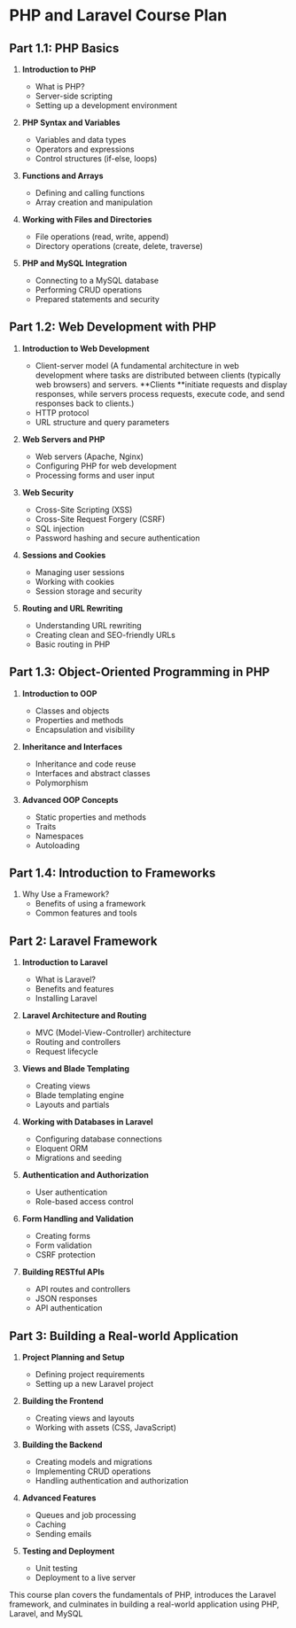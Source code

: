 # PHP and Laravel Course Plan

## Part 1.1: PHP Basics

1. **Introduction to PHP**
   - What is PHP?
   - Server-side scripting
   - Setting up a development environment

2. **PHP Syntax and Variables**
   - Variables and data types
   - Operators and expressions
   - Control structures (if-else, loops)

3. **Functions and Arrays**
   - Defining and calling functions
   - Array creation and manipulation

4. **Working with Files and Directories**
   - File operations (read, write, append)
   - Directory operations (create, delete, traverse)

5. **PHP and MySQL Integration**
   - Connecting to a MySQL database
   - Performing CRUD operations
   - Prepared statements and security


## Part 1.2: Web Development with PHP
1. **Introduction to Web Development**
   - Client-server model (A fundamental architecture in web development where tasks are distributed between clients (typically web browsers) and servers. **Clients **initiate requests and display responses, while servers process requests, execute code, and send responses back to clients.)
   - HTTP protocol
   - URL structure and query parameters

2. **Web Servers and PHP**
   - Web servers (Apache, Nginx)
   - Configuring PHP for web development
   - Processing forms and user input

3. **Web Security**
   - Cross-Site Scripting (XSS)
   - Cross-Site Request Forgery (CSRF)
   - SQL injection
   - Password hashing and secure authentication

4. **Sessions and Cookies**
   - Managing user sessions
   - Working with cookies
   - Session storage and security

5. **Routing and URL Rewriting**
   - Understanding URL rewriting
   - Creating clean and SEO-friendly URLs
   - Basic routing in PHP

## Part 1.3: Object-Oriented Programming in PHP

1. **Introduction to OOP**
   - Classes and objects
   - Properties and methods
   - Encapsulation and visibility

2. **Inheritance and Interfaces**
   - Inheritance and code reuse
   - Interfaces and abstract classes
   - Polymorphism

3. **Advanced OOP Concepts**
   - Static properties and methods
   - Traits
   - Namespaces
   - Autoloading


## Part 1.4: Introduction to Frameworks

1. Why Use a Framework?
   - Benefits of using a framework
   - Common features and tools


## Part 2: Laravel Framework

1. **Introduction to Laravel**
   - What is Laravel?
   - Benefits and features
   - Installing Laravel

2. **Laravel Architecture and Routing**
   - MVC (Model-View-Controller) architecture
   - Routing and controllers
   - Request lifecycle

3. **Views and Blade Templating**
   - Creating views
   - Blade templating engine
   - Layouts and partials

4. **Working with Databases in Laravel**
   - Configuring database connections
   - Eloquent ORM
   - Migrations and seeding

5. **Authentication and Authorization**
   - User authentication
   - Role-based access control

6. **Form Handling and Validation**
   - Creating forms
   - Form validation
   - CSRF protection

7. **Building RESTful APIs**
   - API routes and controllers
   - JSON responses
   - API authentication

## Part 3: Building a Real-world Application

1. **Project Planning and Setup**
   - Defining project requirements
   - Setting up a new Laravel project

2. **Building the Frontend**
   - Creating views and layouts
   - Working with assets (CSS, JavaScript)

3. **Building the Backend**
   - Creating models and migrations
   - Implementing CRUD operations
   - Handling authentication and authorization

4. **Advanced Features**
   - Queues and job processing
   - Caching
   - Sending emails

5. **Testing and Deployment**
   - Unit testing
   - Deployment to a live server


This course plan covers the fundamentals of PHP,
introduces the Laravel framework, and culminates in building a real-world application using PHP, Laravel, and MySQL
